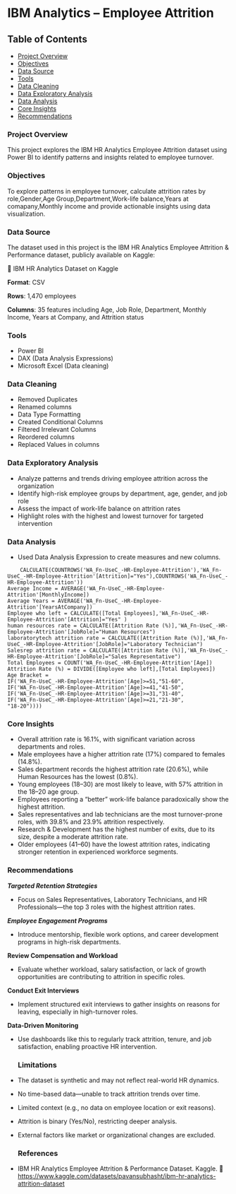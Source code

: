# IBM Analytics – Employee Attrition

## Table of Contents
- [Project Overview](#project-overview)
- [Objectives](#objectives)
- [Data Source](#data-source)
- [Tools](#tools)
- [Data Cleaning](#data-cleaning)
- [Data Exploratory Analysis](#data-exploratory-analysis)
- [Data Analysis](#data-analysis)
- [Core Insights](#core-insights)
- [Recommendations](#recommendations)

### Project Overview
This project explores the IBM HR Analytics Employee Attrition dataset using Power BI to identify patterns and insights related to employee turnover.


### Objectives
To explore patterns in employee turnover, calculate attrition rates by role,Gender,Age Group,Department,Work-life balance,Years at comapany,Monthly income and provide actionable insights using data visualization.


### Data Source
The dataset used in this project is the IBM HR Analytics Employee Attrition & Performance dataset, publicly available on Kaggle:

🔗 IBM HR Analytics Dataset on Kaggle

**Format**: CSV

**Rows**: 1,470 employees

**Columns**: 35 features including Age, Job Role, Department, Monthly Income, Years at Company, and Attrition status


### Tools 
- Power BI  
- DAX (Data Analysis Expressions)  
- Microsoft Excel (Data cleaning)


### Data Cleaning
- Removed Duplicates
- Renamed columns
- Data Type Formatting
- Created Conditional Columns
- Filtered Irrelevant Columns
- Reordered columns
- Replaced Values in columns


### Data Exploratory Analysis
- Analyze patterns and trends driving employee attrition across the organization
- Identify high-risk employee groups by department, age, gender, and job role
- Assess the impact of work-life balance on attrition rates
- Highlight roles with the highest and lowest turnover for targeted intervention


### Data Analysis
- Used Data Analysis Expression to create measures and new columns.
```Attrition Rate = DIVIDE(
    CALCULATE(COUNTROWS('WA_Fn-UseC_-HR-Employee-Attrition'),'WA_Fn-UseC_-HR-Employee-Attrition'[Attrition]="Yes"),COUNTROWS('WA_Fn-UseC_-HR-Employee-Attrition'))
Average Income = AVERAGE('WA_Fn-UseC_-HR-Employee-Attrition'[MonthlyIncome])
Average Years = AVERAGE('WA_Fn-UseC_-HR-Employee-Attrition'[YearsAtCompany])
Employee who left = CALCULATE([Total Employees],'WA_Fn-UseC_-HR-Employee-Attrition'[Attrition]="Yes" )
human resources rate = CALCULATE([Attrition Rate (%)],'WA_Fn-UseC_-HR-Employee-Attrition'[JobRole]="Human Resources")
laboratorytech attrition rate = CALCULATE([Attrition Rate (%)],'WA_Fn-UseC_-HR-Employee-Attrition'[JobRole]="Laboratory Technician")
Salesrep attrition rate = CALCULATE([Attrition Rate (%)],'WA_Fn-UseC_-HR-Employee-Attrition'[JobRole]="Sales Representative")
Total Employees = COUNT('WA_Fn-UseC_-HR-Employee-Attrition'[Age])
Attrition Rate (%) = DIVIDE([Employee who left],[Total Employees])
Age Bracket = 
IF('WA_Fn-UseC_-HR-Employee-Attrition'[Age]>=51,"51-60",
IF('WA_Fn-UseC_-HR-Employee-Attrition'[Age]>=41,"41-50",
IF('WA_Fn-UseC_-HR-Employee-Attrition'[Age]>=31,"31-40",
IF('WA_Fn-UseC_-HR-Employee-Attrition'[Age]>=21,"21-30",
"18-20"))))
```


### Core Insights
- Overall attrition rate is 16.1%, with significant variation across departments and roles.
- Male employees have a higher attrition rate (17%) compared to females (14.8%).
- Sales department records the highest attrition rate (20.6%), while Human Resources has the lowest (0.8%).
- Young employees (18–30) are most likely to leave, with 57% attrition in the 18–20 age group.
- Employees reporting a “better” work-life balance paradoxically show the highest attrition.
- Sales representatives and lab technicians are the most turnover-prone roles, with 39.8% and 23.9% attrition respectively.
- Research & Development has the highest number of exits, due to its size, despite a moderate attrition rate.
- Older employees (41–60) have the lowest attrition rates, indicating stronger retention in experienced workforce segments.


### Recommendations
***Targeted Retention Strategies***
- Focus on Sales Representatives, Laboratory Technicians, and HR Professionals—the top 3 roles with the highest attrition rates.

***Employee Engagement Programs***
- Introduce mentorship, flexible work options, and career development programs in high-risk departments.

**Review Compensation and Workload**
- Evaluate whether workload, salary satisfaction, or lack of growth opportunities are contributing to attrition in specific roles.

**Conduct Exit Interviews**
- Implement structured exit interviews to gather insights on reasons for leaving, especially in high-turnover roles.

**Data-Driven Monitoring**
- Use dashboards like this to regularly track attrition, tenure, and job satisfaction, enabling proactive HR intervention.


  ### Limitations
- The dataset is synthetic and may not reflect real-world HR dynamics.
- No time-based data—unable to track attrition trends over time.
- Limited context (e.g., no data on employee location or exit reasons).
- Attrition is binary (Yes/No), restricting deeper analysis.
- External factors like market or organizational changes are excluded.


  ### References
- IBM HR Analytics Employee Attrition & Performance Dataset. Kaggle.
🔗 https://www.kaggle.com/datasets/pavansubhasht/ibm-hr-analytics-attrition-dataset






